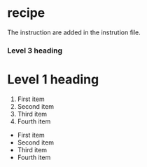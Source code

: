 # recipe

The instruction are added in the instrution file.


### Level 3 heading


# Level 1 heading


1. First item
2. Second item
3. Third item
4. Fourth item



- First item
- Second item
- Third item
- Fourth item

```python

```
